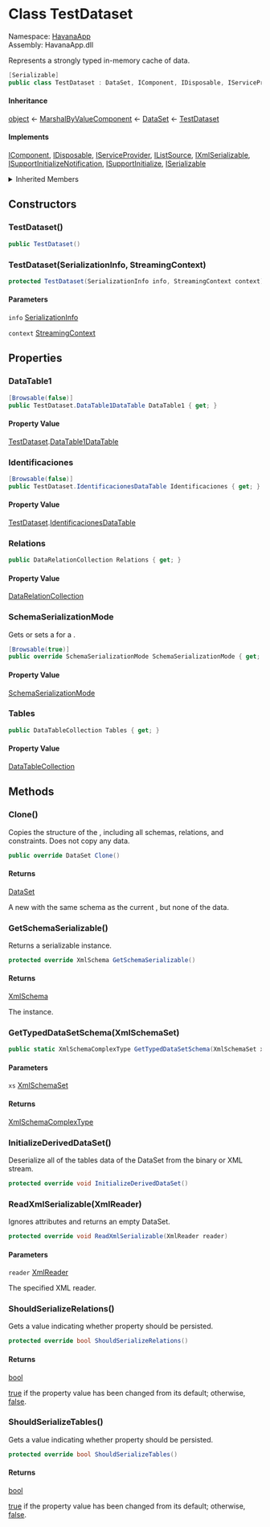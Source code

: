 # <a id="HavanaApp_TestDataset"></a> Class TestDataset

Namespace: [HavanaApp](HavanaApp.md)  
Assembly: HavanaApp.dll  

Represents a strongly typed in-memory cache of data.

```csharp
[Serializable]
public class TestDataset : DataSet, IComponent, IDisposable, IServiceProvider, IListSource, IXmlSerializable, ISupportInitializeNotification, ISupportInitialize, ISerializable
```

#### Inheritance

[object](https://learn.microsoft.com/dotnet/api/system.object) ← 
[MarshalByValueComponent](https://learn.microsoft.com/dotnet/api/system.componentmodel.marshalbyvaluecomponent) ← 
[DataSet](https://learn.microsoft.com/dotnet/api/system.data.dataset) ← 
[TestDataset](HavanaApp.TestDataset.md)

#### Implements

[IComponent](https://learn.microsoft.com/dotnet/api/system.componentmodel.icomponent), 
[IDisposable](https://learn.microsoft.com/dotnet/api/system.idisposable), 
[IServiceProvider](https://learn.microsoft.com/dotnet/api/system.iserviceprovider), 
[IListSource](https://learn.microsoft.com/dotnet/api/system.componentmodel.ilistsource), 
[IXmlSerializable](https://learn.microsoft.com/dotnet/api/system.xml.serialization.ixmlserializable), 
[ISupportInitializeNotification](https://learn.microsoft.com/dotnet/api/system.componentmodel.isupportinitializenotification), 
[ISupportInitialize](https://learn.microsoft.com/dotnet/api/system.componentmodel.isupportinitialize), 
[ISerializable](https://learn.microsoft.com/dotnet/api/system.runtime.serialization.iserializable)

<details>
  
<summary>Inherited Members</summary>

[DataSet.IsBinarySerialized\(SerializationInfo, StreamingContext\)](https://learn.microsoft.com/dotnet/api/system.data.dataset.isbinaryserialized), 
[DataSet.DetermineSchemaSerializationMode\(SerializationInfo, StreamingContext\)](https://learn.microsoft.com/dotnet/api/system.data.dataset.determineschemaserializationmode\#system\-data\-dataset\-determineschemaserializationmode\(system\-runtime\-serialization\-serializationinfo\-system\-runtime\-serialization\-streamingcontext\)), 
[DataSet.DetermineSchemaSerializationMode\(XmlReader\)](https://learn.microsoft.com/dotnet/api/system.data.dataset.determineschemaserializationmode\#system\-data\-dataset\-determineschemaserializationmode\(system\-xml\-xmlreader\)), 
[DataSet.GetSerializationData\(SerializationInfo, StreamingContext\)](https://learn.microsoft.com/dotnet/api/system.data.dataset.getserializationdata), 
[DataSet.GetObjectData\(SerializationInfo, StreamingContext\)](https://learn.microsoft.com/dotnet/api/system.data.dataset.getobjectdata), 
[DataSet.InitializeDerivedDataSet\(\)](https://learn.microsoft.com/dotnet/api/system.data.dataset.initializederiveddataset), 
[DataSet.ShouldSerializeRelations\(\)](https://learn.microsoft.com/dotnet/api/system.data.dataset.shouldserializerelations), 
[DataSet.ShouldSerializeTables\(\)](https://learn.microsoft.com/dotnet/api/system.data.dataset.shouldserializetables), 
[DataSet.AcceptChanges\(\)](https://learn.microsoft.com/dotnet/api/system.data.dataset.acceptchanges), 
[DataSet.BeginInit\(\)](https://learn.microsoft.com/dotnet/api/system.data.dataset.begininit), 
[DataSet.EndInit\(\)](https://learn.microsoft.com/dotnet/api/system.data.dataset.endinit), 
[DataSet.Clear\(\)](https://learn.microsoft.com/dotnet/api/system.data.dataset.clear), 
[DataSet.Clone\(\)](https://learn.microsoft.com/dotnet/api/system.data.dataset.clone), 
[DataSet.Copy\(\)](https://learn.microsoft.com/dotnet/api/system.data.dataset.copy), 
[DataSet.GetChanges\(\)](https://learn.microsoft.com/dotnet/api/system.data.dataset.getchanges\#system\-data\-dataset\-getchanges), 
[DataSet.GetChanges\(DataRowState\)](https://learn.microsoft.com/dotnet/api/system.data.dataset.getchanges\#system\-data\-dataset\-getchanges\(system\-data\-datarowstate\)), 
[DataSet.GetXml\(\)](https://learn.microsoft.com/dotnet/api/system.data.dataset.getxml), 
[DataSet.GetXmlSchema\(\)](https://learn.microsoft.com/dotnet/api/system.data.dataset.getxmlschema), 
[DataSet.HasChanges\(\)](https://learn.microsoft.com/dotnet/api/system.data.dataset.haschanges\#system\-data\-dataset\-haschanges), 
[DataSet.HasChanges\(DataRowState\)](https://learn.microsoft.com/dotnet/api/system.data.dataset.haschanges\#system\-data\-dataset\-haschanges\(system\-data\-datarowstate\)), 
[DataSet.InferXmlSchema\(XmlReader, string\[\]\)](https://learn.microsoft.com/dotnet/api/system.data.dataset.inferxmlschema\#system\-data\-dataset\-inferxmlschema\(system\-xml\-xmlreader\-system\-string\(\)\)), 
[DataSet.InferXmlSchema\(Stream, string\[\]\)](https://learn.microsoft.com/dotnet/api/system.data.dataset.inferxmlschema\#system\-data\-dataset\-inferxmlschema\(system\-io\-stream\-system\-string\(\)\)), 
[DataSet.InferXmlSchema\(TextReader, string\[\]\)](https://learn.microsoft.com/dotnet/api/system.data.dataset.inferxmlschema\#system\-data\-dataset\-inferxmlschema\(system\-io\-textreader\-system\-string\(\)\)), 
[DataSet.InferXmlSchema\(string, string\[\]\)](https://learn.microsoft.com/dotnet/api/system.data.dataset.inferxmlschema\#system\-data\-dataset\-inferxmlschema\(system\-string\-system\-string\(\)\)), 
[DataSet.ReadXmlSchema\(XmlReader\)](https://learn.microsoft.com/dotnet/api/system.data.dataset.readxmlschema\#system\-data\-dataset\-readxmlschema\(system\-xml\-xmlreader\)), 
[DataSet.ReadXmlSchema\(Stream\)](https://learn.microsoft.com/dotnet/api/system.data.dataset.readxmlschema\#system\-data\-dataset\-readxmlschema\(system\-io\-stream\)), 
[DataSet.ReadXmlSchema\(TextReader\)](https://learn.microsoft.com/dotnet/api/system.data.dataset.readxmlschema\#system\-data\-dataset\-readxmlschema\(system\-io\-textreader\)), 
[DataSet.ReadXmlSchema\(string\)](https://learn.microsoft.com/dotnet/api/system.data.dataset.readxmlschema\#system\-data\-dataset\-readxmlschema\(system\-string\)), 
[DataSet.WriteXmlSchema\(Stream\)](https://learn.microsoft.com/dotnet/api/system.data.dataset.writexmlschema\#system\-data\-dataset\-writexmlschema\(system\-io\-stream\)), 
[DataSet.WriteXmlSchema\(Stream, Converter<Type, string\>\)](https://learn.microsoft.com/dotnet/api/system.data.dataset.writexmlschema\#system\-data\-dataset\-writexmlschema\(system\-io\-stream\-system\-converter\(\(system\-type\-system\-string\)\)\)), 
[DataSet.WriteXmlSchema\(string\)](https://learn.microsoft.com/dotnet/api/system.data.dataset.writexmlschema\#system\-data\-dataset\-writexmlschema\(system\-string\)), 
[DataSet.WriteXmlSchema\(string, Converter<Type, string\>\)](https://learn.microsoft.com/dotnet/api/system.data.dataset.writexmlschema\#system\-data\-dataset\-writexmlschema\(system\-string\-system\-converter\(\(system\-type\-system\-string\)\)\)), 
[DataSet.WriteXmlSchema\(TextWriter\)](https://learn.microsoft.com/dotnet/api/system.data.dataset.writexmlschema\#system\-data\-dataset\-writexmlschema\(system\-io\-textwriter\)), 
[DataSet.WriteXmlSchema\(TextWriter, Converter<Type, string\>\)](https://learn.microsoft.com/dotnet/api/system.data.dataset.writexmlschema\#system\-data\-dataset\-writexmlschema\(system\-io\-textwriter\-system\-converter\(\(system\-type\-system\-string\)\)\)), 
[DataSet.WriteXmlSchema\(XmlWriter\)](https://learn.microsoft.com/dotnet/api/system.data.dataset.writexmlschema\#system\-data\-dataset\-writexmlschema\(system\-xml\-xmlwriter\)), 
[DataSet.WriteXmlSchema\(XmlWriter, Converter<Type, string\>\)](https://learn.microsoft.com/dotnet/api/system.data.dataset.writexmlschema\#system\-data\-dataset\-writexmlschema\(system\-xml\-xmlwriter\-system\-converter\(\(system\-type\-system\-string\)\)\)), 
[DataSet.ReadXml\(XmlReader\)](https://learn.microsoft.com/dotnet/api/system.data.dataset.readxml\#system\-data\-dataset\-readxml\(system\-xml\-xmlreader\)), 
[DataSet.ReadXml\(Stream\)](https://learn.microsoft.com/dotnet/api/system.data.dataset.readxml\#system\-data\-dataset\-readxml\(system\-io\-stream\)), 
[DataSet.ReadXml\(TextReader\)](https://learn.microsoft.com/dotnet/api/system.data.dataset.readxml\#system\-data\-dataset\-readxml\(system\-io\-textreader\)), 
[DataSet.ReadXml\(string\)](https://learn.microsoft.com/dotnet/api/system.data.dataset.readxml\#system\-data\-dataset\-readxml\(system\-string\)), 
[DataSet.ReadXml\(XmlReader, XmlReadMode\)](https://learn.microsoft.com/dotnet/api/system.data.dataset.readxml\#system\-data\-dataset\-readxml\(system\-xml\-xmlreader\-system\-data\-xmlreadmode\)), 
[DataSet.ReadXml\(Stream, XmlReadMode\)](https://learn.microsoft.com/dotnet/api/system.data.dataset.readxml\#system\-data\-dataset\-readxml\(system\-io\-stream\-system\-data\-xmlreadmode\)), 
[DataSet.ReadXml\(TextReader, XmlReadMode\)](https://learn.microsoft.com/dotnet/api/system.data.dataset.readxml\#system\-data\-dataset\-readxml\(system\-io\-textreader\-system\-data\-xmlreadmode\)), 
[DataSet.ReadXml\(string, XmlReadMode\)](https://learn.microsoft.com/dotnet/api/system.data.dataset.readxml\#system\-data\-dataset\-readxml\(system\-string\-system\-data\-xmlreadmode\)), 
[DataSet.WriteXml\(Stream\)](https://learn.microsoft.com/dotnet/api/system.data.dataset.writexml\#system\-data\-dataset\-writexml\(system\-io\-stream\)), 
[DataSet.WriteXml\(TextWriter\)](https://learn.microsoft.com/dotnet/api/system.data.dataset.writexml\#system\-data\-dataset\-writexml\(system\-io\-textwriter\)), 
[DataSet.WriteXml\(XmlWriter\)](https://learn.microsoft.com/dotnet/api/system.data.dataset.writexml\#system\-data\-dataset\-writexml\(system\-xml\-xmlwriter\)), 
[DataSet.WriteXml\(string\)](https://learn.microsoft.com/dotnet/api/system.data.dataset.writexml\#system\-data\-dataset\-writexml\(system\-string\)), 
[DataSet.WriteXml\(Stream, XmlWriteMode\)](https://learn.microsoft.com/dotnet/api/system.data.dataset.writexml\#system\-data\-dataset\-writexml\(system\-io\-stream\-system\-data\-xmlwritemode\)), 
[DataSet.WriteXml\(TextWriter, XmlWriteMode\)](https://learn.microsoft.com/dotnet/api/system.data.dataset.writexml\#system\-data\-dataset\-writexml\(system\-io\-textwriter\-system\-data\-xmlwritemode\)), 
[DataSet.WriteXml\(XmlWriter, XmlWriteMode\)](https://learn.microsoft.com/dotnet/api/system.data.dataset.writexml\#system\-data\-dataset\-writexml\(system\-xml\-xmlwriter\-system\-data\-xmlwritemode\)), 
[DataSet.WriteXml\(string, XmlWriteMode\)](https://learn.microsoft.com/dotnet/api/system.data.dataset.writexml\#system\-data\-dataset\-writexml\(system\-string\-system\-data\-xmlwritemode\)), 
[DataSet.Merge\(DataSet\)](https://learn.microsoft.com/dotnet/api/system.data.dataset.merge\#system\-data\-dataset\-merge\(system\-data\-dataset\)), 
[DataSet.Merge\(DataSet, bool\)](https://learn.microsoft.com/dotnet/api/system.data.dataset.merge\#system\-data\-dataset\-merge\(system\-data\-dataset\-system\-boolean\)), 
[DataSet.Merge\(DataSet, bool, MissingSchemaAction\)](https://learn.microsoft.com/dotnet/api/system.data.dataset.merge\#system\-data\-dataset\-merge\(system\-data\-dataset\-system\-boolean\-system\-data\-missingschemaaction\)), 
[DataSet.Merge\(DataTable\)](https://learn.microsoft.com/dotnet/api/system.data.dataset.merge\#system\-data\-dataset\-merge\(system\-data\-datatable\)), 
[DataSet.Merge\(DataTable, bool, MissingSchemaAction\)](https://learn.microsoft.com/dotnet/api/system.data.dataset.merge\#system\-data\-dataset\-merge\(system\-data\-datatable\-system\-boolean\-system\-data\-missingschemaaction\)), 
[DataSet.Merge\(DataRow\[\]\)](https://learn.microsoft.com/dotnet/api/system.data.dataset.merge\#system\-data\-dataset\-merge\(system\-data\-datarow\(\)\)), 
[DataSet.Merge\(DataRow\[\], bool, MissingSchemaAction\)](https://learn.microsoft.com/dotnet/api/system.data.dataset.merge\#system\-data\-dataset\-merge\(system\-data\-datarow\(\)\-system\-boolean\-system\-data\-missingschemaaction\)), 
[DataSet.OnPropertyChanging\(PropertyChangedEventArgs\)](https://learn.microsoft.com/dotnet/api/system.data.dataset.onpropertychanging), 
[DataSet.OnRemoveTable\(DataTable\)](https://learn.microsoft.com/dotnet/api/system.data.dataset.onremovetable), 
[DataSet.OnRemoveRelation\(DataRelation\)](https://learn.microsoft.com/dotnet/api/system.data.dataset.onremoverelation), 
[DataSet.RaisePropertyChanging\(string\)](https://learn.microsoft.com/dotnet/api/system.data.dataset.raisepropertychanging), 
[DataSet.RejectChanges\(\)](https://learn.microsoft.com/dotnet/api/system.data.dataset.rejectchanges), 
[DataSet.Reset\(\)](https://learn.microsoft.com/dotnet/api/system.data.dataset.reset), 
[DataSet.ReadXmlSerializable\(XmlReader\)](https://learn.microsoft.com/dotnet/api/system.data.dataset.readxmlserializable), 
[DataSet.GetSchemaSerializable\(\)](https://learn.microsoft.com/dotnet/api/system.data.dataset.getschemaserializable), 
[DataSet.GetDataSetSchema\(XmlSchemaSet\)](https://learn.microsoft.com/dotnet/api/system.data.dataset.getdatasetschema), 
[DataSet.Load\(IDataReader, LoadOption, FillErrorEventHandler, params DataTable\[\]\)](https://learn.microsoft.com/dotnet/api/system.data.dataset.load\#system\-data\-dataset\-load\(system\-data\-idatareader\-system\-data\-loadoption\-system\-data\-fillerroreventhandler\-system\-data\-datatable\(\)\)), 
[DataSet.Load\(IDataReader, LoadOption, params DataTable\[\]\)](https://learn.microsoft.com/dotnet/api/system.data.dataset.load\#system\-data\-dataset\-load\(system\-data\-idatareader\-system\-data\-loadoption\-system\-data\-datatable\(\)\)), 
[DataSet.Load\(IDataReader, LoadOption, params string\[\]\)](https://learn.microsoft.com/dotnet/api/system.data.dataset.load\#system\-data\-dataset\-load\(system\-data\-idatareader\-system\-data\-loadoption\-system\-string\(\)\)), 
[DataSet.CreateDataReader\(\)](https://learn.microsoft.com/dotnet/api/system.data.dataset.createdatareader\#system\-data\-dataset\-createdatareader), 
[DataSet.CreateDataReader\(params DataTable\[\]\)](https://learn.microsoft.com/dotnet/api/system.data.dataset.createdatareader\#system\-data\-dataset\-createdatareader\(system\-data\-datatable\(\)\)), 
[DataSet.RemotingFormat](https://learn.microsoft.com/dotnet/api/system.data.dataset.remotingformat), 
[DataSet.SchemaSerializationMode](https://learn.microsoft.com/dotnet/api/system.data.dataset.schemaserializationmode), 
[DataSet.CaseSensitive](https://learn.microsoft.com/dotnet/api/system.data.dataset.casesensitive), 
[DataSet.DefaultViewManager](https://learn.microsoft.com/dotnet/api/system.data.dataset.defaultviewmanager), 
[DataSet.EnforceConstraints](https://learn.microsoft.com/dotnet/api/system.data.dataset.enforceconstraints), 
[DataSet.DataSetName](https://learn.microsoft.com/dotnet/api/system.data.dataset.datasetname), 
[DataSet.Namespace](https://learn.microsoft.com/dotnet/api/system.data.dataset.namespace), 
[DataSet.Prefix](https://learn.microsoft.com/dotnet/api/system.data.dataset.prefix), 
[DataSet.ExtendedProperties](https://learn.microsoft.com/dotnet/api/system.data.dataset.extendedproperties), 
[DataSet.HasErrors](https://learn.microsoft.com/dotnet/api/system.data.dataset.haserrors), 
[DataSet.IsInitialized](https://learn.microsoft.com/dotnet/api/system.data.dataset.isinitialized), 
[DataSet.Locale](https://learn.microsoft.com/dotnet/api/system.data.dataset.locale), 
[DataSet.Site](https://learn.microsoft.com/dotnet/api/system.data.dataset.site), 
[DataSet.Relations](https://learn.microsoft.com/dotnet/api/system.data.dataset.relations), 
[DataSet.Tables](https://learn.microsoft.com/dotnet/api/system.data.dataset.tables), 
[DataSet.MergeFailed](https://learn.microsoft.com/dotnet/api/system.data.dataset.mergefailed), 
[DataSet.Initialized](https://learn.microsoft.com/dotnet/api/system.data.dataset.initialized), 
[MarshalByValueComponent.Dispose\(\)](https://learn.microsoft.com/dotnet/api/system.componentmodel.marshalbyvaluecomponent.dispose\#system\-componentmodel\-marshalbyvaluecomponent\-dispose), 
[MarshalByValueComponent.Dispose\(bool\)](https://learn.microsoft.com/dotnet/api/system.componentmodel.marshalbyvaluecomponent.dispose\#system\-componentmodel\-marshalbyvaluecomponent\-dispose\(system\-boolean\)), 
[MarshalByValueComponent.GetService\(Type\)](https://learn.microsoft.com/dotnet/api/system.componentmodel.marshalbyvaluecomponent.getservice), 
[MarshalByValueComponent.ToString\(\)](https://learn.microsoft.com/dotnet/api/system.componentmodel.marshalbyvaluecomponent.tostring), 
[MarshalByValueComponent.Events](https://learn.microsoft.com/dotnet/api/system.componentmodel.marshalbyvaluecomponent.events), 
[MarshalByValueComponent.Site](https://learn.microsoft.com/dotnet/api/system.componentmodel.marshalbyvaluecomponent.site), 
[MarshalByValueComponent.Container](https://learn.microsoft.com/dotnet/api/system.componentmodel.marshalbyvaluecomponent.container), 
[MarshalByValueComponent.DesignMode](https://learn.microsoft.com/dotnet/api/system.componentmodel.marshalbyvaluecomponent.designmode), 
[MarshalByValueComponent.Disposed](https://learn.microsoft.com/dotnet/api/system.componentmodel.marshalbyvaluecomponent.disposed), 
[object.ToString\(\)](https://learn.microsoft.com/dotnet/api/system.object.tostring), 
[object.Equals\(object\)](https://learn.microsoft.com/dotnet/api/system.object.equals\#system\-object\-equals\(system\-object\)), 
[object.Equals\(object, object\)](https://learn.microsoft.com/dotnet/api/system.object.equals\#system\-object\-equals\(system\-object\-system\-object\)), 
[object.ReferenceEquals\(object, object\)](https://learn.microsoft.com/dotnet/api/system.object.referenceequals), 
[object.GetHashCode\(\)](https://learn.microsoft.com/dotnet/api/system.object.gethashcode), 
[object.GetType\(\)](https://learn.microsoft.com/dotnet/api/system.object.gettype), 
[object.MemberwiseClone\(\)](https://learn.microsoft.com/dotnet/api/system.object.memberwiseclone)
</details>

## Constructors

### <a id="HavanaApp_TestDataset__ctor"></a> TestDataset\(\)

```csharp
public TestDataset()
```

### <a id="HavanaApp_TestDataset__ctor_System_Runtime_Serialization_SerializationInfo_System_Runtime_Serialization_StreamingContext_"></a> TestDataset\(SerializationInfo, StreamingContext\)

```csharp
protected TestDataset(SerializationInfo info, StreamingContext context)
```

#### Parameters

`info` [SerializationInfo](https://learn.microsoft.com/dotnet/api/system.runtime.serialization.serializationinfo)

`context` [StreamingContext](https://learn.microsoft.com/dotnet/api/system.runtime.serialization.streamingcontext)

## Properties

### <a id="HavanaApp_TestDataset_DataTable1"></a> DataTable1

```csharp
[Browsable(false)]
public TestDataset.DataTable1DataTable DataTable1 { get; }
```

#### Property Value

 [TestDataset](HavanaApp.TestDataset.md).[DataTable1DataTable](HavanaApp.TestDataset.DataTable1DataTable.md)

### <a id="HavanaApp_TestDataset_Identificaciones"></a> Identificaciones

```csharp
[Browsable(false)]
public TestDataset.IdentificacionesDataTable Identificaciones { get; }
```

#### Property Value

 [TestDataset](HavanaApp.TestDataset.md).[IdentificacionesDataTable](HavanaApp.TestDataset.IdentificacionesDataTable.md)

### <a id="HavanaApp_TestDataset_Relations"></a> Relations

```csharp
public DataRelationCollection Relations { get; }
```

#### Property Value

 [DataRelationCollection](https://learn.microsoft.com/dotnet/api/system.data.datarelationcollection)

### <a id="HavanaApp_TestDataset_SchemaSerializationMode"></a> SchemaSerializationMode

Gets or sets a <xref href="System.Data.SchemaSerializationMode" data-throw-if-not-resolved="false"></xref> for a <xref href="System.Data.DataSet" data-throw-if-not-resolved="false"></xref>.

```csharp
[Browsable(true)]
public override SchemaSerializationMode SchemaSerializationMode { get; set; }
```

#### Property Value

 [SchemaSerializationMode](https://learn.microsoft.com/dotnet/api/system.data.schemaserializationmode)

### <a id="HavanaApp_TestDataset_Tables"></a> Tables

```csharp
public DataTableCollection Tables { get; }
```

#### Property Value

 [DataTableCollection](https://learn.microsoft.com/dotnet/api/system.data.datatablecollection)

## Methods

### <a id="HavanaApp_TestDataset_Clone"></a> Clone\(\)

Copies the structure of the <xref href="System.Data.DataSet" data-throw-if-not-resolved="false"></xref>, including all <xref href="System.Data.DataTable" data-throw-if-not-resolved="false"></xref> schemas, relations, and constraints. Does not copy any data.

```csharp
public override DataSet Clone()
```

#### Returns

 [DataSet](https://learn.microsoft.com/dotnet/api/system.data.dataset)

A new <xref href="System.Data.DataSet" data-throw-if-not-resolved="false"></xref> with the same schema as the current <xref href="System.Data.DataSet" data-throw-if-not-resolved="false"></xref>, but none of the data.

### <a id="HavanaApp_TestDataset_GetSchemaSerializable"></a> GetSchemaSerializable\(\)

Returns a serializable <xref href="System.Xml.Schema.XmlSchema" data-throw-if-not-resolved="false"></xref> instance.

```csharp
protected override XmlSchema GetSchemaSerializable()
```

#### Returns

 [XmlSchema](https://learn.microsoft.com/dotnet/api/system.xml.schema.xmlschema)

The <xref href="System.Xml.Schema.XmlSchema" data-throw-if-not-resolved="false"></xref> instance.

### <a id="HavanaApp_TestDataset_GetTypedDataSetSchema_System_Xml_Schema_XmlSchemaSet_"></a> GetTypedDataSetSchema\(XmlSchemaSet\)

```csharp
public static XmlSchemaComplexType GetTypedDataSetSchema(XmlSchemaSet xs)
```

#### Parameters

`xs` [XmlSchemaSet](https://learn.microsoft.com/dotnet/api/system.xml.schema.xmlschemaset)

#### Returns

 [XmlSchemaComplexType](https://learn.microsoft.com/dotnet/api/system.xml.schema.xmlschemacomplextype)

### <a id="HavanaApp_TestDataset_InitializeDerivedDataSet"></a> InitializeDerivedDataSet\(\)

Deserialize all of the tables data of the DataSet from the binary or XML stream.

```csharp
protected override void InitializeDerivedDataSet()
```

### <a id="HavanaApp_TestDataset_ReadXmlSerializable_System_Xml_XmlReader_"></a> ReadXmlSerializable\(XmlReader\)

Ignores attributes and returns an empty DataSet.

```csharp
protected override void ReadXmlSerializable(XmlReader reader)
```

#### Parameters

`reader` [XmlReader](https://learn.microsoft.com/dotnet/api/system.xml.xmlreader)

The specified XML reader.

### <a id="HavanaApp_TestDataset_ShouldSerializeRelations"></a> ShouldSerializeRelations\(\)

Gets a value indicating whether <xref href="System.Data.DataSet.Relations" data-throw-if-not-resolved="false"></xref> property should be persisted.

```csharp
protected override bool ShouldSerializeRelations()
```

#### Returns

 [bool](https://learn.microsoft.com/dotnet/api/system.boolean)

<a href="https://learn.microsoft.com/dotnet/csharp/language-reference/builtin-types/bool">true</a> if the property value has been changed from its default; otherwise, <a href="https://learn.microsoft.com/dotnet/csharp/language-reference/builtin-types/bool">false</a>.

### <a id="HavanaApp_TestDataset_ShouldSerializeTables"></a> ShouldSerializeTables\(\)

Gets a value indicating whether <xref href="System.Data.DataSet.Tables" data-throw-if-not-resolved="false"></xref> property should be persisted.

```csharp
protected override bool ShouldSerializeTables()
```

#### Returns

 [bool](https://learn.microsoft.com/dotnet/api/system.boolean)

<a href="https://learn.microsoft.com/dotnet/csharp/language-reference/builtin-types/bool">true</a> if the property value has been changed from its default; otherwise, <a href="https://learn.microsoft.com/dotnet/csharp/language-reference/builtin-types/bool">false</a>.

